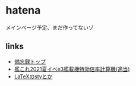# hatena

メインページ予定、まだ作ってないゾ

## links
- [備忘録トップ](./note-to-self/)
- [艦これ2021夏イベe3艦載機特効倍率計算機(適当)](./e3ratio2021summer/e3特効計算.min.html)
- [LaTeXのstyとか](./about-LaTeX/add-sty-to-LaTeX.md)
